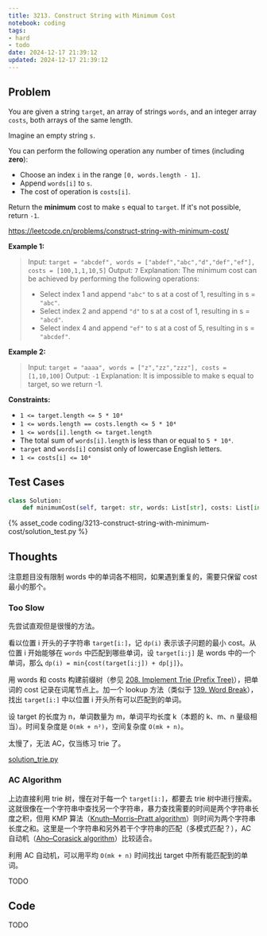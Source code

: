 ```yaml
---
title: 3213. Construct String with Minimum Cost
notebook: coding
tags:
- hard
- todo
date: 2024-12-17 21:39:12
updated: 2024-12-17 21:39:12
---
```

## Problem

You are given a string `target`, an array of strings `words`, and an integer array `costs`, both arrays of the same length.

Imagine an empty string `s`.

You can perform the following operation any number of times (including **zero**):

- Choose an index `i` in the range `[0, words.length - 1]`.
- Append `words[i]` to `s`.
- The cost of operation is `costs[i]`.

Return the **minimum** cost to make `s` equal to `target`. If it's not possible, return `-1`.

<https://leetcode.cn/problems/construct-string-with-minimum-cost/>

**Example 1:**

> Input: `target = "abcdef", words = ["abdef","abc","d","def","ef"], costs = [100,1,1,10,5]`
> Output: `7`
> Explanation:
> The minimum cost can be achieved by performing the following operations:
>
> - Select index 1 and append `"abc"` to s at a cost of 1, resulting in s = `"abc"`.
> - Select index 2 and append `"d"` to s at a cost of 1, resulting in s = `"abcd"`.
> - Select index 4 and append `"ef"` to s at a cost of 5, resulting in s = `"abcdef"`.

**Example 2:**

> Input: `target = "aaaa", words = ["z","zz","zzz"], costs = [1,10,100]`
> Output: `-1`
> Explanation:
> It is impossible to make s equal to target, so we return -1.

**Constraints:**

- `1 <= target.length <= 5 * 10⁴`
- `1 <= words.length == costs.length <= 5 * 10⁴`
- `1 <= words[i].length <= target.length`
- The total sum of `words[i].length` is less than or equal to `5 * 10⁴`.
- `target` and `words[i]` consist only of lowercase English letters.
- `1 <= costs[i] <= 10⁴`

## Test Cases

``` python
class Solution:
    def minimumCost(self, target: str, words: List[str], costs: List[int]) -> int:
```

{% asset_code coding/3213-construct-string-with-minimum-cost/solution_test.py %}

## Thoughts

注意题目没有限制 words 中的单词各不相同，如果遇到重复的，需要只保留 cost 最小的那个。

### Too Slow

先尝试直观但是很慢的方法。

看以位置 i 开头的子字符串 `target[i:]`，记 `dp(i)` 表示该子问题的最小 cost。从位置 i 开始能够在 `words` 中匹配到哪些单词，设 `target[i:j]` 是 words 中的一个单词，那么 `dp(i) = min{cost(target[i:j]) + dp[j]}`。

用 words 和 costs 构建前缀树（参见 [208. Implement Trie (Prefix Tree)](208-implement-trie-prefix-tree)），把单词的 cost 记录在词尾节点上。加一个 lookup 方法（类似于 [139. Word Break](139-word-break#Improve)），找出 `target[i:]` 中以位置 i 开头所有可以匹配到的单词。

设 target 的长度为 n，单词数量为 m，单词平均长度 k（本题的 k、m、n 量级相当）。时间复杂度是 `O(mk + n²)`，空间复杂度 `O(mk + n)`。

太慢了，无法 AC，仅当练习 trie 了。

[solution_trie.py](3213-construct-string-with-minimum-cost/solution_trie.py)

### AC Algorithm

上边直接利用 trie 树，慢在对于每一个 `target[i:]`，都要去 trie 树中进行搜索。这就很像在一个字符串中查找另一个字符串，暴力查找需要的时间是两个字符串长度之积，但用 KMP 算法（[Knuth–Morris–Pratt algorithm](https://en.wikipedia.org/wiki/Knuth%E2%80%93Morris%E2%80%93Pratt_algorithm)）则时间为两个字符串长度之和。这里是一个字符串和另外若干个字符串的匹配（多模式匹配？），AC 自动机（[Aho–Corasick algorithm](https://en.wikipedia.org/wiki/Aho%E2%80%93Corasick_algorithm)）比较适合。

利用 AC 自动机，可以用平均 `O(mk + n)` 时间找出 target 中所有能匹配到的单词。

TODO

## Code

TODO
